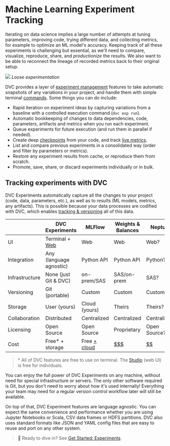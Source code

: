 # Machine Learning Experiment Tracking

Iterating on data science implies a large number of attempts at tuning
parameters, improving code, trying different data, and collecting metrics, for
example to optimize an ML model's accuracy. Keeping track of all these
<abbr>experiments</abbr> is challenging but essential, as we'll need to compare,
visualize, reproduce, share, and _productionize_ the results. We also want to be
able to reconnect the lineage of recorded metrics back to their original setup.

![](/img/natural-experimentation.png) _Loose experimentation_

DVC provides a layer of
[experiment management](/doc/user-guide/experiment-management) features to take
automatic snapshots of any variations in your project, and handle them with
simple terminal [commands](/doc/command-reference/exp). Some things you can do
include:

- Rapid iteration on experiment ideas by capturing variations from a baseline
  with a controlled execution command (`dvc exp run`).
- Automatic bookkeeping of changes to data dependencies, code,
  <abbr>parameters</abbr>, artifacts and <abbr>metrics</abbr> when you run each
  experiment.
- Queue experiments for future execution (and run them in parallel if needed).
- Create deep [checkpoints](/doc/user-guide/experiment-management/checkpoints)
  from your code, and track [live metrics](/doc/dvclive).
- List and compare previous experiments in a consolidated way (order and filter
  by parameters or metrics).
- Restore any experiment results from <abbr>cache</abbr>, or reproduce them from
  scratch.
- Promote, save, share, or discard experiments individually or in bulk.

## Tracking experiments with DVC

DVC Experiments automatically capture all the changes to your project (code,
data, parameters, etc.), as well as to results (ML models, metrics, any
artifacts). This is possible because your data processes are codified with DVC,
which enables
[tracking & versioning](/doc/use-cases/versioning-data-and-model-files) all of
this data.

|                | DVC Experiments          | MLFlow             | Weights & Balances | Neptune      |
| -------------- | ------------------------ | ------------------ | ------------------ | ------------ |
| UI             | Terminal + [Web][studio] | Web                | Web                | Web?         |
| Integration    | Any (language agnostic)  | Python API         | Python API         | Python?      |
| Infrastructure | None (just Git & DVC)    | on-prem/SAS        | SAS/on-prem        | SAS?         |
| Versioning     | Git (portable)           | Custom             | Custom             | Custom       |
| Storage        | User (yours)             | Cloud (yours)      | Theirs             | Theirs?      |
| Collaboration  | Distributed              | Centralized        | Centralized        | Centralized? |
| Licensing      | Open Source              | Open Source        | Proprietary        | Open Source? |
| Cost           | Free\* + storage         | Free [+ cloud][mp] | [$$$][np]          | [$$][wp]     |

> \* All of DVC features are free to use on terminal. The [Studio] (web UI) is
> free for individuals.

[studio]: https://studio.iterative.ai/
[np]: https://neptune.ai/pricing
[wp]: https://wandb.ai/site/pricing
[mp]: https://databricks.com/product/pricing

You can enjoy the full power of DVC Experiments on any machine, without need for
special infrastructure or servers. The only other software required is Git, but
you don't need to worry about how it's used internally! Everything your team may
need for a regular version control workflow later will still be available.

On top of that, DVC Experiment features are language agnostic. You can expect
the same convenience and performance whether you are using Jupyter Notebooks or
Scala, CSV data frames or HDFS partitions. DVC also uses standard formats like
JSON and YAML config files that are easy to reuse and port on any other system.

> 📖 Ready to dive in? See [Get Started: Experiments](/doc/start/experiments).
